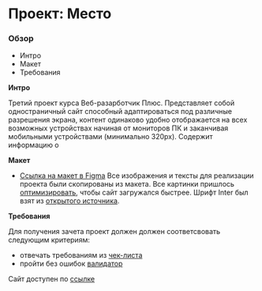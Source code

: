 # Проект: Место

### Обзор

* Интро
* Макет
* Требования

**Интро**

Третий проект курса Веб-разарботчик Плюс. Представляет собой одностраничный сайт способный адаптироваться под различные разрешения экрана, контент одинаково удобно отображается на всех возможных устройствах начиная от мониторов ПК и заканчивая мобильными устройствами (минимально 320px).
Содержит информацию о 

**Макет**

* [Ссылка на макет в Figma](https://www.figma.com/file/2cn9N9jSkmxD84oJik7xL7/JavaScript.-Sprint-4?node-id=0%3A1)
Все изображения и тексты для реализации проекта были скопированы из макета. Все картинки пришлось [оптимизировать](https://tinypng.com/), чтобы сайт загружался быстрее.
Шрифт Inter был взят из [открытого источника](https://rsms.me/inter/).

**Требования**

Для получения зачета проект должен должен соответсвовать следующим критериям:

- отвечать требованиям из [чек-листа](https://code.s3.yandex.net/web-developer/checklists-pdf/web-plus/checklist-3.pdf)
- пройти без ошибок [валидатор](https://validator.w3.org/nu/#file)


Сайт доступен по [ссылке](https://vasyankin-alexander-henchfiend.github.io/mesto-project)
